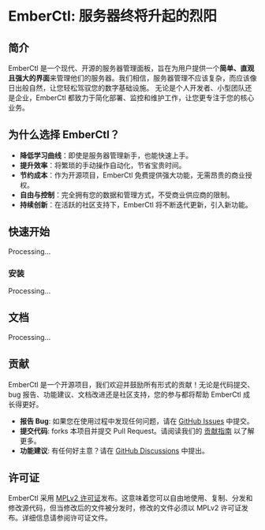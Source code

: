 # EmberCtl: 服务器终将升起的烈阳

## 简介

EmberCtl 是一个现代、开源的服务器管理面板，旨在为用户提供一个**简单、直观且强大的界面**来管理他们的服务器。我们相信，服务器管理不应该复杂，而应该像日出般自然，让您轻松驾驭您的数字基础设施。 无论是个人开发者、小型团队还是企业，EmberCtl 都致力于简化部署、监控和维护工作，让您更专注于您的核心业务。

## 为什么选择 EmberCtl？

*   **降低学习曲线**：即使是服务器管理新手，也能快速上手。
*   **提升效率**：将繁琐的手动操作自动化，节省宝贵时间。
*   **节约成本**：作为开源项目，EmberCtl 免费提供强大功能，无需昂贵的商业授权。
*   **自由与控制**：完全拥有您的数据和管理方式，不受商业供应商的限制。
*   **持续创新**：在活跃的社区支持下，EmberCtl 将不断迭代更新，引入新功能。

## 快速开始

Processing...

### 安装

Processing...

## 文档

Processing...

## 贡献

EmberCtl 是一个开源项目，我们欢迎并鼓励所有形式的贡献！无论是代码提交、bug 报告、功能建议、文档改进还是社区支持，您的参与都将帮助 EmberCtl 成长得更好。

*   **报告 Bug**: 如果您在使用过程中发现任何问题，请在 [GitHub Issues](https://github.com/your-org/emberctl/issues) 中提交。
*   **提交代码**:  forks 本项目并提交 Pull Request。请阅读我们的 [贡献指南](CONTRIBUTING.md) 以了解更多。
*   **功能建议**: 有任何好主意？请在 [GitHub Discussions](https://github.com/your-org/emberctl/discussions) 中提出。

## 许可证

EmberCtl 采用 [MPLv2 许可证](LICENSE)发布。这意味着您可以自由地使用、复制、分发和修改源代码，但当修改后的文件被分发时，修改的文件必须以 MPLv2 许可证发布。详细信息请参阅许可证文件。